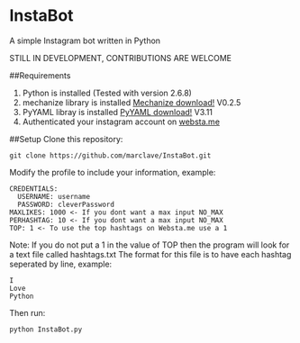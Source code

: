 InstaBot
========

A simple Instagram bot written in Python

STILL IN DEVELOPMENT, CONTRIBUTIONS ARE WELCOME

##Requirements

1. Python is installed (Tested with version 2.6.8)
2. mechanize library is installed [Mechanize download!](http://wwwsearch.sourceforge.net/mechanize/download.html) V0.2.5
3. PyYAML libray is installed [PyYAML download!](pyyaml.org/wiki/PyYAML) V3.11
4. Authenticated your instagram account on [websta.me](http://websta.me/)

##Setup
Clone this repository:
```
git clone https://github.com/marclave/InstaBot.git
```

Modify the profile to include your information, example:
```
CREDENTIALS:
  USERNAME: username
  PASSWORD: cleverPassword
MAXLIKES: 1000 <- If you dont want a max input NO_MAX
PERHASHTAG: 10 <- If you dont want a max input NO_MAX
TOP: 1 <- To use the top hashtags on Websta.me use a 1 
```
Note: If you do not put a 1 in the value of TOP then the program will look for a text file
called hashtags.txt
The format for this file is to have each hashtag seperated by line, example:

```
I
Love
Python
```

Then run:
```
python InstaBot.py
```
